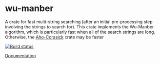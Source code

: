 wu-manber
=========

A crate for fast multi-string searching (after an initial pre-processing step
involving the strings to search for).  This crate implements the Wu-Manber
algorithm, which is particularly fast when all of the search strings are long.
Otherwise, the
[Aho-Corasick](http://doc.rust-lang.org/regex/aho_corasick/index.html) crate
may be faster

[![Build status](https://travis-ci.org/jneem/wu-manber.svg)](https://travis-ci.org/jneem/wu-manber)

[Documentation](http://jneem.github.io/wu-manber/wu_manber/index.html)

